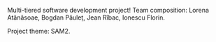 Multi-tiered software development project!
 Team composition:
 Lorena Atănăsoae,
 Bogdan Păuleț,
 Jean Rîbac,
 Ionescu Florin.
 
 Project theme: SAM2.

